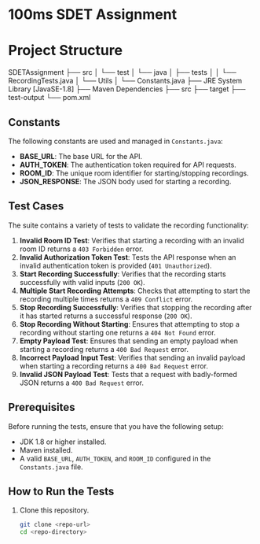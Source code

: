 # 100ms SDET Assignment

# Project Structure
SDETAssignment
├── src
│   └── test
│       └── java
│           ├── tests
│           │   └── RecordingTests.java  <!-- Holds the test methods used for testing various API functionalities -->
│           └── Utils
│               └── Constants.java  <!-- Contains static final values (constants) used across the test suite -->
├── JRE System Library [JavaSE-1.8]
├── Maven Dependencies
├── src
├── target
├── test-output
└── pom.xml



## Constants

The following constants are used and managed in `Constants.java`:
- **BASE_URL**: The base URL for the API.
- **AUTH_TOKEN**: The authentication token required for API requests.
- **ROOM_ID**: The unique room identifier for starting/stopping recordings.
- **JSON_RESPONSE**: The JSON body used for starting a recording.

## Test Cases

The suite contains a variety of tests to validate the recording functionality:

1. **Invalid Room ID Test**: Verifies that starting a recording with an invalid room ID returns a `403 Forbidden` error.
2. **Invalid Authorization Token Test**: Tests the API response when an invalid authentication token is provided (`401 Unauthorized`).
3. **Start Recording Successfully**: Verifies that the recording starts successfully with valid inputs (`200 OK`).
4. **Multiple Start Recording Attempts**: Checks that attempting to start the recording multiple times returns a `409 Conflict` error.
5. **Stop Recording Successfully**: Verifies that stopping the recording after it has started returns a successful response (`200 OK`).
6. **Stop Recording Without Starting**: Ensures that attempting to stop a recording without starting one returns a `404 Not Found` error.
7. **Empty Payload Test**: Ensures that sending an empty payload when starting a recording returns a `400 Bad Request` error.
8. **Incorrect Payload Input Test**: Verifies that sending an invalid payload when starting a recording returns a `400 Bad Request` error.
9. **Invalid JSON Payload Test**: Tests that a request with badly-formed JSON returns a `400 Bad Request` error.

## Prerequisites

Before running the tests, ensure that you have the following setup:
- JDK 1.8 or higher installed.
- Maven installed.
- A valid `BASE_URL`, `AUTH_TOKEN`, and `ROOM_ID` configured in the `Constants.java` file.

## How to Run the Tests

1. Clone this repository.
   ```bash
   git clone <repo-url>
   cd <repo-directory>
